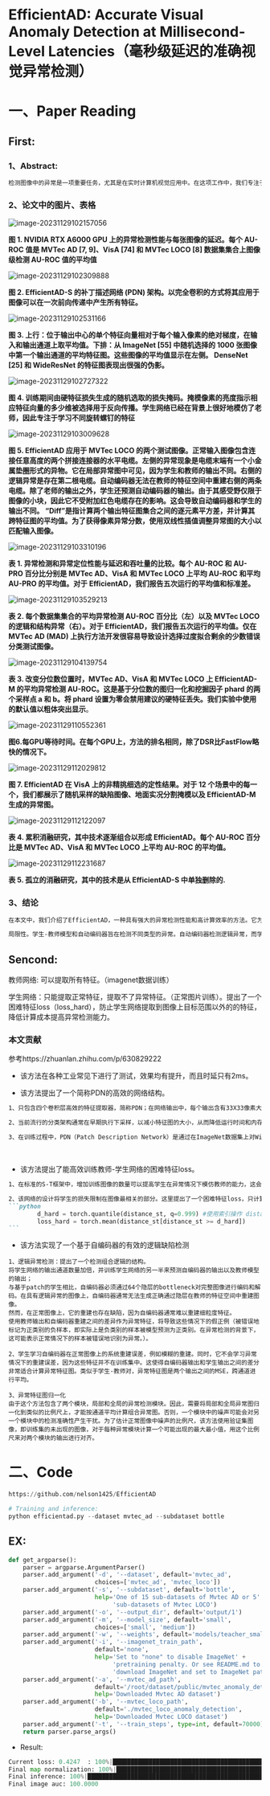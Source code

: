 # EfficientAD: Accurate Visual Anomaly Detection at Millisecond-Level Latencies（毫秒级延迟的准确视觉异常检测）

# 一、Paper Reading

## First: 

### 1、Abstract: 

```markdown
检测图像中的异常是一项重要任务，尤其是在实时计算机视觉应用中。在这项工作中，我们专注于计算效率，并提出了一种轻量级特征提取器，可以在现代 GPU 上在不到一毫秒的时间内处理图像。然后，我们使用学生-教师的方法来检测异常特征。我们训练学生网络来预测正常（即无异常训练图像）的提取特征。由于学生无法预测自己的特征，因此可以在测试时检测到异常情况。我们提出了一种训练损失，阻止学生模仿教师特征提取器超出正常图像的范围。它使我们能够大幅降低学生-教师模型的计算成本，同时改进异常特征的检测。我们还解决了具有挑战性的逻辑异常的检测，这些异常涉及正常局部特征的无效组合，例如对象的错误排序。我们通过有效地结合全局分析图像的自动编码器来检测这些异常。我们在来自三个工业异常检测数据集集合的 32 个数据集上评估我们的方法（称为 EfficientAD）。 EfficientAD 为异常检测和定位设定了新标准。它的延迟时间为 2 毫秒，吞吐量为每秒 600 张图像，可以快速处理异常情况。再加上其低错误率，这使其成为现实应用的经济解决方案，并为未来研究奠定了富有成果的基础.
```

### 2、论文中的图片、表格

![image-20231129102157056](C:\Users\Admin\AppData\Roaming\Typora\typora-user-images\image-20231129102157056.png)

**图 1. NVIDIA RTX A6000 GPU 上的异常检测性能与每张图像的延迟。每个 AU-ROC 值是 MVTec AD [7, 9]、VisA [74] 和 MVTec LOCO [8] 数据集集合上图像级检测 AU-ROC 值的平均值**

![image-20231129102309888](C:\Users\Admin\AppData\Roaming\Typora\typora-user-images\image-20231129102309888.png)

**图 2. EfficientAD-S 的补丁描述网络 (PDN) 架构。以完全卷积的方式将其应用于图像可以在一次前向传递中产生所有特征。**

![image-20231129102531166](C:\Users\Admin\AppData\Roaming\Typora\typora-user-images\image-20231129102531166.png)

**图 3. 上行：位于输出中心的单个特征向量相对于每个输入像素的绝对梯度，在输入和输出通道上取平均值。下排：从 ImageNet [55] 中随机选择的 1000 张图像中第一个输出通道的平均特征图。这些图像的平均值显示在左侧。 DenseNet [25] 和 WideResNet 的特征图表现出很强的伪影。**

![image-20231129102727322](C:\Users\Admin\AppData\Roaming\Typora\typora-user-images\image-20231129102727322.png)

**图 4. 训练期间由硬特征损失生成的随机选取的损失掩码。掩模像素的亮度指示相应特征向量的多少维被选择用于反向传播。学生网络已经在背景上很好地模仿了老师，因此专注于学习不同旋转螺钉的特征**

![image-20231129103009628](C:\Users\Admin\AppData\Roaming\Typora\typora-user-images\image-20231129103009628.png)

**图 5. EfficientAD 应用于 MVTec LOCO 的两个测试图像。正常输入图像包含连接任意高度的两个拼接连接器的水平电缆。左侧的异常现象是电缆末端有一个小金属垫圈形式的异物。它在局部异常图中可见，因为学生和教师的输出不同。右侧的逻辑异常是存在第二根电缆。自动编码器无法在教师的特征空间中重建右侧的两条电缆。除了老师的输出之外，学生还预测自动编码器的输出。由于其感受野仅限于图像的小块，因此它不受附加红色电缆存在的影响。这会导致自动编码器和学生的输出不同。 “Diff”是指计算两个输出特征图集合之间的逐元素平方差，并计算其跨特征图的平均值。为了获得像素异常分数，使用双线性插值调整异常图的大小以匹配输入图像。**

![image-20231129103310196](C:\Users\Admin\AppData\Roaming\Typora\typora-user-images\image-20231129103310196.png)

**表 1. 异常检测和异常定位性能与延迟和吞吐量的比较。每个 AU-ROC 和 AU-PRO 百分比分别是 MVTec AD、VisA 和 MVTec LOCO 上平均 AU-ROC 和平均 AU-PRO 的平均值。对于 EfficientAD，我们报告五次运行的平均值和标准差。**

![image-20231129103529213](C:\Users\Admin\AppData\Roaming\Typora\typora-user-images\image-20231129103529213.png)

**表 2. 每个数据集集合的平均异常检测 AU-ROC 百分比（左）以及 MVTec LOCO 的逻辑和结构异常（右）。对于 EfficientAD，我们报告五次运行的平均值。仅在 MVTec AD (MAD) 上执行方法开发很容易导致设计选择过度拟合剩余的少数错误分类测试图像。**

![image-20231129104139754](C:\Users\Admin\AppData\Roaming\Typora\typora-user-images\image-20231129104139754.png)

**表 3. 改变分位数位置时，MVTec AD、VisA 和 MVTec LOCO 上 EfficientAD-M 的平均异常检测 AU-ROC。这是基于分位数的图归一化和挖掘因子 phard 的两个采样点 a 和 b。将 phard 设置为零会禁用建议的硬特征丢失。我们实验中使用的默认值以粗体突出显示**。

![image-20231129110552361](C:\Users\Admin\AppData\Roaming\Typora\typora-user-images\image-20231129110552361.png)

**图6.每GPU等待时间。在每个GPU上，方法的排名相同，除了DSR比FastFlow略快的情况下。**



![image-20231129112029812](C:\Users\Admin\AppData\Roaming\Typora\typora-user-images\image-20231129112029812.png)

**图 7. EfficientAD 在 VisA 上的非精挑细选的定性结果。对于 12 个场景中的每一个，我们都展示了随机采样的缺陷图像、地面实况分割掩模以及 EfficientAD-M 生成的异常图。**

![image-20231129112122097](C:\Users\Admin\AppData\Roaming\Typora\typora-user-images\image-20231129112122097.png)

**表 4. 累积消融研究，其中技术逐渐组合以形成 EfficientAD。每个 AU-ROC 百分比是 MVTec AD、VisA 和 MVTec LOCO 上平均 AU-ROC 的平均值。**



![image-20231129112231687](C:\Users\Admin\AppData\Roaming\Typora\typora-user-images\image-20231129112231687.png)

**表 5. 孤立的消融研究，其中的技术是从 EfficientAD-S 中单独删除的.**

### 3、结论

```markdown
在本文中，我们介绍了EfficientAD，一种具有强大的异常检测性能和高计算效率的方法。它为结构异常和逻辑异常的检测设定了新标准。 EfficientAD-S 和 EfficientAD-M 在异常检测和定位方面都远远优于其他方法。与第二好的方法 AST 相比，EfficientAD-S 延迟降低了 24 倍，吞吐量提高了 15 倍。其低延迟、高吞吐量和高检测率使其适合实际应用。对于未来的异常检测研究，EfficientAD 是重要的基线和富有成果的基础。例如，其高效的补丁描述网络也可以用作其他异常检测方法中的特征提取器，以减少其延迟。

局限性。学生-教师模型和自动编码器旨在检测不同类型的异常。自动编码器检测逻辑异常，而学生-教师模型检测粗粒度和细粒度的结构异常。然而，细粒度的逻辑异常仍然是一个挑战——例如，螺丝太长了两毫米。为了检测这些，从业者必须使用传统的计量方法[62]。至于与其他最近的异常检测方法相比的局限性：与基于 kNN 的方法相比，我们的方法需要训练，特别是让自动编码器学习正常图像的逻辑约束。在我们的实验设置中，这需要二十分钟.
```



## Sencond:

教师网络: 可以提取所有特征。（imagenet数据训练）

学生网络：只能提取正常特征，提取不了异常特征。（正常图片训练）。提出了一个困难特征loss（loss_hard），防止学生网络提取到图像上目标范围以外的的特征，降低计算成本提高异常检测能力。

### 本文贡献

参考https://zhuanlan.zhihu.com/p/630829222

- 该方法在各种工业常见下进行了测试，效果均有提升，而且时延只有2ms。



- 该方法提出了一个简称PDN的高效的网络结构。

```markdown
1、只包含四个卷积层高效的特征提取器，简称PDN；在网络输出中，每个输出含有33X33像素大小的感受野。

2、当前流行的分类架构通常在早期执行下采样，以减小特征图的大小，从而降低运行时间和内存需求。PDN通过在第一和第二个卷积层后使用分步平均池化层来实现这一点。

3、在训练过程中，PDN（Patch Description Network）是通过在ImageNet数据集上对WideResNet-101进行蒸馏（distillation）而来的，损失函数采用均方误差（MSE，Mean Squared Error）。蒸馏是一种迁移学习的技术，通常用于将一个复杂的模型的知识传递给一个较简单的模型。在这个背景下，WideResNet-101充当教师模型，而PDN则是学生模型。通过使用均方误差作为损失函数，PDN试图在其输出和教师模型的输出之间最小化平方差。将 PatchCore [51] 使用的 WideResNet-101 [70] 特征提取到教师网络 T 中。
```

​	

- 该方法提出了能高效训练教师-学生网络的困难特征loss。

~~~markdown
1、在标准的S-T框架中，增加训练图像的数量可以提高学生在异常情况下模仿教师的能力，这会恶化异常检测性能。同时，有意减少训练图像的数量可能会抑制有关正常图像的重要信息。网络设计的的目标是向学生展示足够的数据，以便它可以在正常图像上充分模仿教师，同时避免对异常图像进行泛化。

2、该网络的设计将学生的损失限制在图像最相关的部分。这里提出了一个困难特征loss，只计算输出的特征中loss最大的部分进行反向传播。抑制了了背景区域的假正例。
```python
        d_hard = torch.quantile(distance_st, q=0.999) #使用索引操作 distance_st[distance_st >= d_hard]，选取了距离大于或等于阈值的部分，计算了这些距离值的平均值，得到了困难特征损失 loss_hard。
        loss_hard = torch.mean(distance_st[distance_st >= d_hard])
```
~~~



- 该方法实现了一个基于自编码器的有效的逻辑缺陷检测

```
1、逻辑异常检测：提出了一个检测组合逻辑的结构。
将学生网络的输出通道数量加倍，并训练学生网络的另一半来预测自编码器的输出以及教师模型的输出；
与基于patch的学生相比，自编码器必须通过64个隐层的bottleneck对完整图像进行编码和解码。在具有逻辑异常的图像上，自编码器通常无法生成正确通过隐层在教师的特征空间中重建图像。
然而，在正常图像上，它的重建也存在缺陷，因为自编码器通常难以重建细粒度特征。
使用教师输出和自编码器重建之间的差异作为异常特征，将导致这些情况下的假正例（被错误地标记为正类别的负样本，即实际上是负类别的样本被模型预测为正类别。在异常检测的背景下，这可能表示正常情况下的样本被错误地识别为异常。）。

2、学生学习自编码器在正常图像上的系统重建误差，例如模糊的重建。同时，它不会学习异常情况下的重建误差，因为这些特征并不在训练集中。这使得自编码器输出和学生输出之间的差分非常适合计算异常特征图。类似于学生-教师对，异常特征图是两个输出之间的MSE，跨通道进行平均。

3、异常特征图归一化
由于这个方法包含了两个模块，局部和全局的异常检测模块。因此，需要将局部和全局异常图归一化到类似的比例尺上，才能按通道平均计算组合异常图。否则，一个模块中的噪声可能会对另一个模块中的检测准确性产生干扰。为了估计正常图像中噪声的比例尺，该方法使用验证集图像，即训练集的未出现的图像，对于每种异常模块计算一个可能出现的最大最小值，用这个比例尺来对两个模块的输出进行对齐。
```



# 二、Code

```python
https://github.com/nelson1425/EfficientAD

# Training and inference:
python efficientad.py --dataset mvtec_ad --subdataset bottle
```

## EX:

```python
def get_argparse():
    parser = argparse.ArgumentParser()
    parser.add_argument('-d', '--dataset', default='mvtec_ad',
                        choices=['mvtec_ad', 'mvtec_loco'])
    parser.add_argument('-s', '--subdataset', default='bottle',
                        help='One of 15 sub-datasets of Mvtec AD or 5' +
                             'sub-datasets of Mvtec LOCO')
    parser.add_argument('-o', '--output_dir', default='output/1')
    parser.add_argument('-m', '--model_size', default='small',
                        choices=['small', 'medium'])
    parser.add_argument('-w', '--weights', default='models/teacher_small.pth')
    parser.add_argument('-i', '--imagenet_train_path',
                        default='none',
                        help='Set to "none" to disable ImageNet' +
                             'pretraining penalty. Or see README.md to' +
                             'download ImageNet and set to ImageNet path')
    parser.add_argument('-a', '--mvtec_ad_path',
                        default='/root/dataset/public/mvtec_anomaly_detection',
                        help='Downloaded Mvtec AD dataset')
    parser.add_argument('-b', '--mvtec_loco_path',
                        default='./mvtec_loco_anomaly_detection',
                        help='Downloaded Mvtec LOCO dataset')
    parser.add_argument('-t', '--train_steps', type=int, default=70000)
    return parser.parse_args()
```

- Result:

```python
Current loss: 0.4247  : 100%|█████████████████████████████████████████████████████████████| 70000/70000 [47:33<00:00, 24.53it/s]
Final map normalization: 100%|██████████████████████████████████████████████████████| 21/21 [00:00<00:00, 26.12it/s]
Final inference: 100%|███████████████████████████████████████████████████████████| 83/83 [00:03<00:00, 21.55it/s]
Final image auc: 100.0000
```







